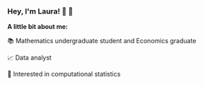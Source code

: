 ### Hey, I'm Laura! 👋 🤗

**A little bit about me:**

📚 Mathematics undergraduate student and Economics graduate

📈 Data analyst 

📌 Interested in computational statistics

